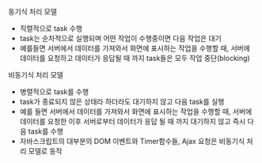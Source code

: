 동기식 처리 모델

- 직렬적으로 task 수행
- task는 순차적으로 실행되며 어떤 작업이 수행중이면 다음 작업은 대기
- 예를들면 서버에서 데이터를 가져와서 화면에 표시하는 작업을 수행할 때, 서버에 데이터를 요청하고 데이터가 응답될 때 까지 task들은 모두 작업 중단(blocking)



비동기식 처리 모델

- 병렬적으로 task를 수행
- task가 종료되지 않은 상태라 하더라도 대기하지 않고 다음 task를 실행
- 예를 들면 서버에서 데이터를 가져와서 화면에 표시하는 작업을 수행할 때, 서버에 데이터를 요청한 이후 서버로부터 데이터가 응답 될 때 까지 대기하지 않고 즉시 다음 task를 수행
- 자바스크립트의 대부분의 DOM 이벤트와 Timer함수들, Ajax 요청은 비동기식 처리 모델로 동작
